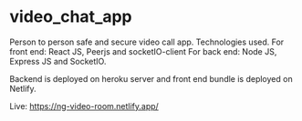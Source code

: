 # video_chat_app

Person to person safe and secure video call app.
Technologies used.
For front end: React JS, Peerjs and socketIO-client
For back end: Node JS, Express JS and SocketIO.

Backend is deployed on heroku server and front end bundle is deployed on Netlify.

Live: https://ng-video-room.netlify.app/
